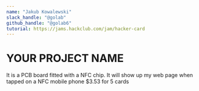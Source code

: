 ```yaml
---
name: "Jakub Kowalewski"
slack_handle: "@golab"
github_handle: "@golab6"
tutorial: https://jams.hackclub.com/jam/hacker-card
---
```


# YOUR PROJECT NAME

<!-- Describe your board in 2-3 sentences. What are you making? What will it do? --> It is a PCB board fitted with a NFC chip. It will show up my web page when tapped on a NFC mobile phone

<!-- How much is it going to cost? --> $3.53 for 5 cards

<!-- Tell us a little bit about your design process. What were some challenges? What helped? ***Totally optional*** -->
